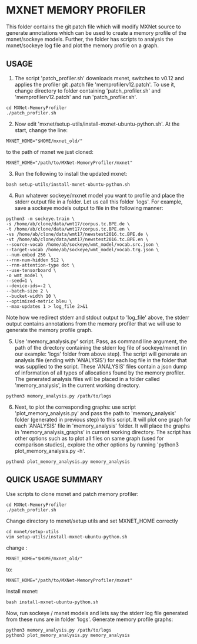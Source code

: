 # MXNET MEMORY PROFILER

This folder contains the git patch file which will modify MXNet source to generate annotations which can be used to create a memory profile of the mxnet/sockeye models. Further, the folder has scripts to analysis the mxnet/sockeye log file and plot the memory profile on a graph.

## USAGE
1. The script 'patch_profiler.sh' downloads mxnet, switches to v0.12 and applies the profiler git .patch file 'memprofilerv12.patch'. To use it, change directory to folder containing 'patch_profiler.sh' and 'memprofilerv12.patch' and run 'patch_profiler.sh'.
```
cd MXNet-MemoryProfiler
./patch_profiler.sh
```

2. Now edit 'mxnet/setup-utils/install-mxnet-ubuntu-python.sh'. At the start, change the line:
```
MXNET_HOME="$HOME/mxnet_old/"
```
to the path of mxnet we just cloned:
```
MXNET_HOME="/path/to/MXNet-MemoryProfiler/mxnet"
```

3. Run the following to install the updated mxnet:
```
bash setup-utils/install-mxnet-ubuntu-python.sh
```

4. Run whatever sockeye/mxnet model you want to profile and place the stderr output file in a folder. Let us call this folder 'logs'.
For example, save a sockeye models output to file in the following manner:
```
python3 -m sockeye.train \
-s /home/ab/clone/data/wmt17/corpus.tc.BPE.de \
-t /home/ab/clone/data/wmt17/corpus.tc.BPE.en \
-vs /home/ab/clone/data/wmt17/newstest2016.tc.BPE.de \
-vt /home/ab/clone/data/wmt17/newstest2016.tc.BPE.en \
--source-vocab /home/ab/sockeye/wmt_model/vocab.src.json \
--target-vocab /home/ab/sockeye/wmt_model/vocab.trg.json \
--num-embed 256 \
--rnn-num-hidden 512 \
--rnn-attention-type dot \
--use-tensorboard \
-o wmt_model \
--seed=1 \
--device-ids=-2 \
--batch-size 2 \
--bucket-width 10 \
--optimized-metric bleu \
--max-updates 1 > log_file 2>&1
```
Note how we redirect stderr and stdout output to 'log_file' above, the stderr output contains annotations from the memory profiler 
that we will use to generate the memory profile graph.

5. Use 'memory_analysis.py' script. Pass, as command line argument, the path of the directory containing the stderr log file of sockeye/mxnet (in our example: 'logs' folder from above step). The script will generate an analysis file (ending with 'ANALYSIS') for each log file in the folder that was supplied to the script. These 'ANALYSIS' files contain a json dump of information of all types of allocations found by the memory profiler. The generated analysis files will be placed in a folder called 'memory_analysis', in the current working directory.
```
python3 memory_analysis.py /path/to/logs
```

6. Next, to plot the corresponding graphs: use script 'plot_memory_analysis.py' and pass the path to 'memory_analysis' folder (generated in previous step) to this script. It will plot one graph for each 'ANALYSIS' file in 'memory_analysis' folder. It will place the graphs in 'memory_analysis_graphs' in current working directory. The script has other options such as to plot all files on same graph (used for comparison studies), explore the other options by running 'python3 plot_memory_analysis.py -h'.
```
python3 plot_memory_analysis.py memory_analysis
```

## QUICK USAGE SUMMARY
Use scripts to clone mxnet and patch memory profiler:
```
cd MXNet-MemoryProfiler
./patch_profiler.sh
```
Change directory to mxnet/setup utils and set MXNET_HOME correctly
```
cd mxnet/setup-utils
vim setup-utils/install-mxnet-ubuntu-python.sh
```
change :
```
MXNET_HOME="$HOME/mxnet_old/"
```
to:
```
MXNET_HOME="/path/to/MXNet-MemoryProfiler/mxnet"
```
Install mxnet:
```
bash install-mxnet-ubuntu-python.sh
```
Now, run sockeye / mxnet models and lets say the stderr log file generated from these runs are in folder 'logs'. Generate memory profile graphs:
```
python3 memory_analysis.py /path/to/logs
python3 plot_memory_analysis.py memory_analysis
```